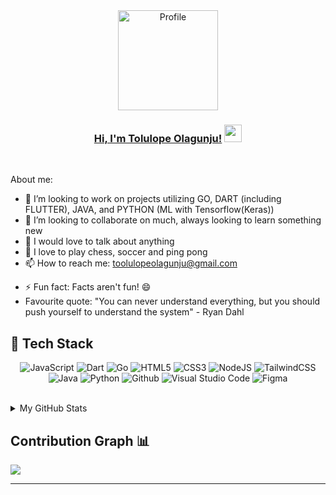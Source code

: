 <div align="center">
  <a href="https://powerisinschool.github.io">
    <img src="https://i.ibb.co/56DJKYQ/wave.gif" alt="Profile" align="center" width="160">
  </a>
</div>
<!-- <br/> -->
<h3 align="center">
	<a href="https://powerisinschool.github.io/">Hi, I'm Tolulope Olagunju!</a>
  <img src="https://i.ibb.co/56DJKYQ/wave.gif" width="28">
</h3> <a href="https://github.com/Powerisinschool/Powerisinschool/"> </a>
<br/>


<!--**Powerisinschool/powerisinschool** is a ✨ _special_ ✨ repository because its `README.md` (this file) appears on your GitHub profile.-->

About me:


- 🔭 I’m looking to work on projects utilizing GO, DART (including FLUTTER), JAVA, and PYTHON (ML with Tensorflow(Keras))
- 👀 I’m looking to collaborate on much, always looking to learn something new
- 💬 I would love to talk about anything
- 💞️ I love to play chess, soccer and ping pong
- 📫 How to reach me: [toolulopeolagunju@gmail.com](toolulopeolagunju@gmail.com)
<!-- - Portfolio: -->
- ⚡ Fun fact: Facts aren't fun! 😄
- Favourite quote: "You can never understand everything, but you should push yourself to understand the system" - Ryan Dahl

<h2> 🥞 Tech Stack</h2>
<p align="center">
<img alt="JavaScript" src="https://img.shields.io/badge/javascript-%23e4626b.svg?style=for-the-badge&logo=javascript&logoColor=%23F7DF1E"/>
<img alt="Dart" src="https://img.shields.io/badge/dart-%23e4626b.svg?style=for-the-badge&logo=dart&logoColor=%230075BA"/>
<img alt="Go" src="https://img.shields.io/badge/go-%23e4626b.svg?style=for-the-badge&logo=go&logoColor=%2329BEB0"/>
<img alt="HTML5" src="https://img.shields.io/badge/html5-%23fca9ae.svg?style=for-the-badge&logo=html5&logoColor=140200"/>
<img alt="CSS3" src="https://img.shields.io/badge/css3-%23ffd2ce.svg?style=for-the-badge&logo=css3&logoColor=140200"/>
<img alt="NodeJS" src="https://img.shields.io/badge/nodejs-%23f2ca61.svg?style=for-the-badge&logo=node&logoColor=%2361DAFB"/>
<img alt="TailwindCSS" src="https://img.shields.io/badge/tailwind css-%23fca9ae.svg?style=for-the-badge&logo=tailwind-css&logoColor=38BDF8"/>
<img alt="Java" src="https://img.shields.io/badge/java-%23e4626b.svg?style=for-the-badge&logo=java&logoColor=140200"/>
<img alt="Python" src="https://img.shields.io/badge/python-%23fca9ae.svg?style=for-the-badge&logo=python&logoColor=140200"/>
<img alt="Github" src="https://img.shields.io/badge/github-%23e4626b.svg?style=for-the-badge&logo=github&logoColor=140200"/>
<img alt="Visual Studio Code" src="https://img.shields.io/badge/Visual Studio Code-f2ca61.svg?style=for-the-badge&logo=visual-studio-code&logoColor=140200"/>
<!-- <img alt="Figma" src="https://img.shields.io/badge/figma-%23ffd2ce.svg?style=for-the-badge&logo=figma&logoColor=140200" /> -->
<!-- <img alt="Canva" src="https://img.shields.io/badge/Canva-f2ca61.svg?style=for-the-badge&logo=canva&logoColor=140200"/> -->
<img alt="Figma" src="https://img.shields.io/badge/figma-%23e4626b.svg?style=for-the-badge&logo=figma&logoColor=140200" />
<!-- <img alt="Adobe After Effects" src="https://img.shields.io/badge/Adobe after effects-%23fca9ae.svg?style=for-the-badge&logo=Adobe-after-effects&logoColor=140200" /> -->
  </p>
<br>

<!-- ## Stats 📈 -->
<details>
	<summary> My GitHub Stats</summary>
<br>
<p align="center">
<a href="https://github.com/Powerisinschool">
  <img height="150em" src="https://github-readme-stats.vercel.app/api?username=Powerisinschool&count_private=true&show_icons=true&bg_color=ffefe7&text_color=140200&title_color=e4626b&border_color=ffd2ce&icon_color=e4626b" />
  <img height="150em" src="https://github-readme-stats-eight-theta.vercel.app/api/top-langs/?username=Powerisinschool&bg_color=ffefe7&text_color=140200&title_color=e4626b&border_color=ffd2ce&icon_color=e4626b&layout=compact&langs_count=10&exclude_repo=gamebase&hide=objective-c,c,java" />
</a>
</p>
</details>

## Contribution Graph 📊

<img src="https://activity-graph.herokuapp.com/graph?username=Powerisinschool&theme=chartreuse-dark" />

<hr />